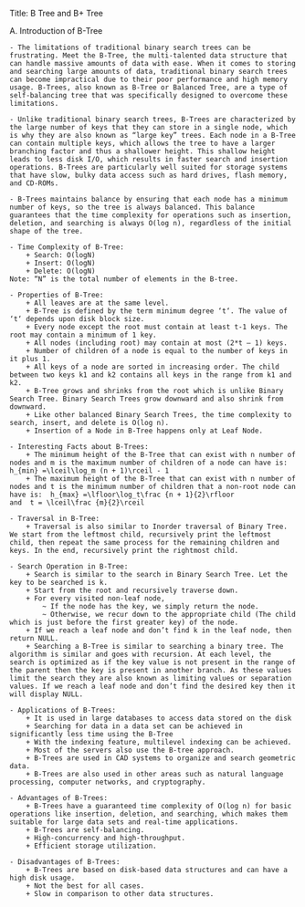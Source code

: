Title: B Tree and B+ Tree

A. Introduction of B-Tree
    
    - The limitations of traditional binary search trees can be frustrating. Meet the B-Tree, the multi-talented data structure that can handle massive amounts of data with ease. When it comes to storing and searching large amounts of data, traditional binary search trees can become impractical due to their poor performance and high memory usage. B-Trees, also known as B-Tree or Balanced Tree, are a type of self-balancing tree that was specifically designed to overcome these limitations.
    
    - Unlike traditional binary search trees, B-Trees are characterized by the large number of keys that they can store in a single node, which is why they are also known as “large key” trees. Each node in a B-Tree can contain multiple keys, which allows the tree to have a larger branching factor and thus a shallower height. This shallow height leads to less disk I/O, which results in faster search and insertion operations. B-Trees are particularly well suited for storage systems that have slow, bulky data access such as hard drives, flash memory, and CD-ROMs.
    
    - B-Trees maintains balance by ensuring that each node has a minimum number of keys, so the tree is always balanced. This balance guarantees that the time complexity for operations such as insertion, deletion, and searching is always O(log n), regardless of the initial shape of the tree.

    - Time Complexity of B-Tree:
        + Search: O(logN)
        + Insert: O(logN)
        + Delete: O(logN)
    Note: “N” is the total number of elements in the B-tree.

    - Properties of B-Tree: 
        + All leaves are at the same level.
        + B-Tree is defined by the term minimum degree ‘t‘. The value of ‘t‘ depends upon disk block size.
        + Every node except the root must contain at least t-1 keys. The root may contain a minimum of 1 key.
        + All nodes (including root) may contain at most (2*t – 1) keys.
        + Number of children of a node is equal to the number of keys in it plus 1.
        + All keys of a node are sorted in increasing order. The child between two keys k1 and k2 contains all keys in the range from k1 and k2.
        + B-Tree grows and shrinks from the root which is unlike Binary Search Tree. Binary Search Trees grow downward and also shrink from downward.
        + Like other balanced Binary Search Trees, the time complexity to search, insert, and delete is O(log n).
        + Insertion of a Node in B-Tree happens only at Leaf Node.

    - Interesting Facts about B-Trees: 
        + The minimum height of the B-Tree that can exist with n number of nodes and m is the maximum number of children of a node can have is:  h_{min} =\lceil\log_m (n + 1)\rceil - 1        
        + The maximum height of the B-Tree that can exist with n number of nodes and t is the minimum number of children that a non-root node can have is:  h_{max} =\lfloor\log_t\frac {n + 1}{2}\rfloor                      and  t = \lceil\frac {m}{2}\rceil    

    - Traversal in B-Tree: 
        + Traversal is also similar to Inorder traversal of Binary Tree. We start from the leftmost child, recursively print the leftmost child, then repeat the same process for the remaining children and keys. In the end, recursively print the rightmost child.

    - Search Operation in B-Tree: 
        + Search is similar to the search in Binary Search Tree. Let the key to be searched is k. 
        + Start from the root and recursively traverse down. 
        + For every visited non-leaf node, 
            ~ If the node has the key, we simply return the node. 
            ~ Otherwise, we recur down to the appropriate child (The child which is just before the first greater key) of the node. 
        + If we reach a leaf node and don’t find k in the leaf node, then return NULL.
        + Searching a B-Tree is similar to searching a binary tree. The algorithm is similar and goes with recursion. At each level, the search is optimized as if the key value is not present in the range of the parent then the key is present in another branch. As these values limit the search they are also known as limiting values or separation values. If we reach a leaf node and don’t find the desired key then it will display NULL.

    - Applications of B-Trees:
        + It is used in large databases to access data stored on the disk
        + Searching for data in a data set can be achieved in significantly less time using the B-Tree
        + With the indexing feature, multilevel indexing can be achieved.
        + Most of the servers also use the B-tree approach.
        + B-Trees are used in CAD systems to organize and search geometric data.
        + B-Trees are also used in other areas such as natural language processing, computer networks, and cryptography.

    - Advantages of B-Trees:
        + B-Trees have a guaranteed time complexity of O(log n) for basic operations like insertion, deletion, and searching, which makes them suitable for large data sets and real-time applications.
        + B-Trees are self-balancing.
        + High-concurrency and high-throughput.
        + Efficient storage utilization.

    - Disadvantages of B-Trees:
        + B-Trees are based on disk-based data structures and can have a high disk usage.
        + Not the best for all cases.
        + Slow in comparison to other data structures.